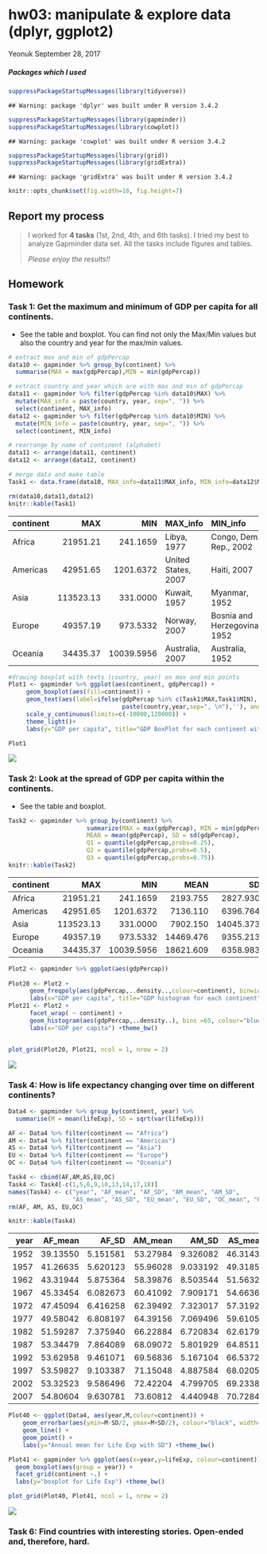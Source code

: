 hw03: manipulate & explore data (dplyr, ggplot2)
================
Yeonuk
September 28, 2017

##### Packages which I used

``` r
suppressPackageStartupMessages(library(tidyverse)) 
```

    ## Warning: package 'dplyr' was built under R version 3.4.2

``` r
suppressPackageStartupMessages(library(gapminder))
suppressPackageStartupMessages(library(cowplot))
```

    ## Warning: package 'cowplot' was built under R version 3.4.2

``` r
suppressPackageStartupMessages(library(grid))
suppressPackageStartupMessages(library(gridExtra))
```

    ## Warning: package 'gridExtra' was built under R version 3.4.2

``` r
knitr::opts_chunk$set(fig.width=10, fig.height=7)
```

Report my process
-----------------

> I worked for **4 tasks** (1st, 2nd, 4th, and 6th tasks). I tried my best to analyze Gapminder data set. All the tasks include figures and tables.
>
> *Please enjoy the results!!*

Homework
--------

### Task 1: Get the maximum and minimum of GDP per capita for all continents.

-   See the table and boxplot. You can find not only the Max/Min values but also the country and year for the max/min values.

``` r
# extract max and min of gdpPercap
data10 <- gapminder %>% group_by(continent) %>% 
  summarise(MAX = max(gdpPercap),MIN = min(gdpPercap)) 

# extract country and year which are with max and min of gdpPercap
data11 <- gapminder %>% filter(gdpPercap %in% data10$MAX) %>% 
  mutate(MAX_info = paste(country, year, sep=", ")) %>% 
  select(continent, MAX_info) 
data12 <- gapminder %>% filter(gdpPercap %in% data10$MIN) %>% 
  mutate(MIN_info = paste(country, year, sep=", ")) %>% 
  select(continent, MIN_info)

# rearrange by name of continent (alphabet)
data11 <- arrange(data11, continent) 
data12 <- arrange(data12, continent)

# merge data and make table
Task1 <- data.frame(data10, MAX_info=data11$MAX_info, MIN_info=data12$MIN_info)

rm(data10,data11,data12)
knitr::kable(Task1)
```

| continent |        MAX|         MIN| MAX\_info           | MIN\_info                    |
|:----------|----------:|-----------:|:--------------------|:-----------------------------|
| Africa    |   21951.21|    241.1659| Libya, 1977         | Congo, Dem. Rep., 2002       |
| Americas  |   42951.65|   1201.6372| United States, 2007 | Haiti, 2007                  |
| Asia      |  113523.13|    331.0000| Kuwait, 1957        | Myanmar, 1952                |
| Europe    |   49357.19|    973.5332| Norway, 2007        | Bosnia and Herzegovina, 1952 |
| Oceania   |   34435.37|  10039.5956| Australia, 2007     | Australia, 1952              |

``` r
#drawing boxplot with texts (country, year) on max and min points
Plot1 <- gapminder %>% ggplot(aes(continent, gdpPercap)) +
     geom_boxplot(aes(fill=continent)) +
     geom_text(aes(label=ifelse(gdpPercap %in% c(Task1$MAX,Task1$MIN), 
                                paste(country,year,sep=", \n"),''), angle=5)) +
     scale_y_continuous(limits=c(-10000,120000)) +
     theme_light()+ 
     labs(y="GDP per capita", title="GDP BoxPlot for each continent with max & min info")

Plot1
```

![](hw03_yeonuk_files/figure-markdown_github-ascii_identifiers/unnamed-chunk-3-1.png)

### Task 2: Look at the spread of GDP per capita within the continents.

-   See the table and boxplot.

``` r
Task2 <- gapminder %>% group_by(continent) %>% 
                      summarize(MAX = max(gdpPercap), MIN = min(gdpPercap), 
                      MEAN = mean(gdpPercap), SD = sd(gdpPercap), 
                      Q1 = quantile(gdpPercap,probs=0.25), 
                      Q2 = quantile(gdpPercap,probs=0.5),
                      Q3 = quantile(gdpPercap,probs=0.75))
knitr::kable(Task2)  
```

| continent |        MAX|         MIN|       MEAN|         SD|         Q1|         Q2|         Q3|
|:----------|----------:|-----------:|----------:|----------:|----------:|----------:|----------:|
| Africa    |   21951.21|    241.1659|   2193.755|   2827.930|    761.247|   1192.138|   2377.417|
| Americas  |   42951.65|   1201.6372|   7136.110|   6396.764|   3427.779|   5465.510|   7830.210|
| Asia      |  113523.13|    331.0000|   7902.150|  14045.373|   1056.993|   2646.787|   8549.256|
| Europe    |   49357.19|    973.5332|  14469.476|   9355.213|   7213.085|  12081.749|  20461.386|
| Oceania   |   34435.37|  10039.5956|  18621.609|   6358.983|  14141.859|  17983.304|  22214.117|

``` r
Plot2 <- gapminder %>% ggplot(aes(gdpPercap)) 
      
Plot20 <- Plot2 + 
      geom_freqpoly(aes(gdpPercap,..density..,colour=continent), binwidth = 1800) +
      labs(x="GDP per capita", title="GDP histogram for each continent") +theme_bw()
Plot21 <- Plot2 + 
      facet_wrap( ~ continent) + 
      geom_histogram(aes(gdpPercap,..density..), bins =65, colour="blue") +
      labs(x="GDP per capita") +theme_bw()


plot_grid(Plot20, Plot21, ncol = 1, nrow = 2)
```

![](hw03_yeonuk_files/figure-markdown_github-ascii_identifiers/set(fig.height=12)-1.png)

### Task 4: How is life expectancy changing over time on different continents?

``` r
Data4 <- gapminder %>% group_by(continent, year) %>%
  summarise(M = mean(lifeExp), SD = sqrt(var(lifeExp)))

AF <- Data4 %>% filter(continent == "Africa")
AM <- Data4 %>% filter(continent == "Americas")
AS <- Data4 %>% filter(continent == "Asia") 
EU <- Data4 %>% filter(continent == "Europe") 
OC <- Data4 %>% filter(continent == "Oceania") 

Task4 <- cbind(AF,AM,AS,EU,OC)
Task4 <- Task4[-c(1,5,6,9,10,13,14,17,18)]
names(Task4) <- c("year", "AF_mean", "AF_SD", "AM_mean", "AM_SD", 
                  "AS_mean", "AS_SD", "EU_mean", "EU_SD", "OC_mean", "OC_SD")
rm(AF, AM, AS, EU,OC)

knitr::kable(Task4)  
```

|  year|  AF\_mean|    AF\_SD|  AM\_mean|    AM\_SD|  AS\_mean|     AS\_SD|  EU\_mean|    EU\_SD|  OC\_mean|     OC\_SD|
|-----:|---------:|---------:|---------:|---------:|---------:|----------:|---------:|---------:|---------:|----------:|
|  1952|  39.13550|  5.151581|  53.27984|  9.326082|  46.31439|   9.291751|  64.40850|  6.361088|   69.2550|  0.1909188|
|  1957|  41.26635|  5.620123|  55.96028|  9.033192|  49.31854|   9.635429|  66.70307|  5.295805|   70.2950|  0.0494975|
|  1962|  43.31944|  5.875364|  58.39876|  8.503544|  51.56322|   9.820632|  68.53923|  4.302500|   71.0850|  0.2192031|
|  1967|  45.33454|  6.082673|  60.41092|  7.909171|  54.66364|   9.650965|  69.73760|  3.799729|   71.3100|  0.2969848|
|  1972|  47.45094|  6.416258|  62.39492|  7.323017|  57.31927|   9.722700|  70.77503|  3.240576|   71.9100|  0.0282843|
|  1977|  49.58042|  6.808197|  64.39156|  7.069496|  59.61056|  10.022197|  71.93777|  3.121030|   72.8550|  0.8980256|
|  1982|  51.59287|  7.375940|  66.22884|  6.720834|  62.61794|   8.535221|  72.80640|  3.218260|   74.2900|  0.6363961|
|  1987|  53.34479|  7.864089|  68.09072|  5.801929|  64.85118|   8.203792|  73.64217|  3.169680|   75.3200|  1.4142136|
|  1992|  53.62958|  9.461071|  69.56836|  5.167104|  66.53721|   8.075549|  74.44010|  3.209781|   76.9450|  0.8697413|
|  1997|  53.59827|  9.103387|  71.15048|  4.887584|  68.02052|   8.091171|  75.50517|  3.104677|   78.1900|  0.9050967|
|  2002|  53.32523|  9.586496|  72.42204|  4.799705|  69.23388|   8.374595|  76.70060|  2.922180|   79.7400|  0.8909545|
|  2007|  54.80604|  9.630781|  73.60812|  4.440948|  70.72848|   7.963724|  77.64860|  2.979813|   80.7195|  0.7290271|

``` r
Plot40 <- ggplot(Data4, aes(year,M,colour=continent)) +
    geom_errorbar(aes(ymin=M-SD/2, ymax=M+SD/2), colour="black", width=.5, alpha=0.5) +
    geom_line() +
    geom_point() +
    labs(y="Annual mean for Life Exp with SD") +theme_bw()

Plot41 <- gapminder %>% ggplot(aes(x=year,y=lifeExp, colour=continent)) +
  geom_boxplot(aes(group = year)) +
  facet_grid(continent ~.) +
  labs(y="boxplot for Life Exp") +theme_bw()

plot_grid(Plot40, Plot41, ncol = 1, nrow = 2)
```

![](hw03_yeonuk_files/figure-markdown_github-ascii_identifiers/set(fig.height=30)-1.png)

### Task 6: Find countries with interesting stories. Open-ended and, therefore, hard.
